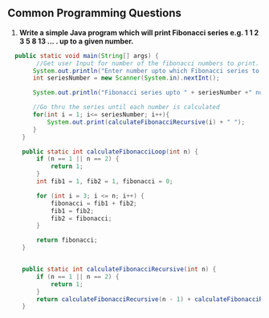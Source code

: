  Common Programming Questions
--------------------------------------------------------------------------------------------------------
1) **Write a simple Java program which will print Fibonacci series e.g. 1 1 2 3 5 8 13 ... . up to a given number.**

````java
  public static void main(String[] args) {
        //Get user Input for number of the fibonacci numbers to print.
       System.out.println("Enter number upto which Fibonacci series to print: ");
       int seriesNumber = new Scanner(System.in).nextInt();

       System.out.println("Fibonacci series upto " + seriesNumber +" numbers : ");

       //Go thru the series until each number is calculated
       for(int i = 1; i<= seriesNumber; i++){
           System.out.print(calculateFibonacciRecursive(i) + " ");
       }
    }

    public static int calculateFibonacciLoop(int n) {
        if (n == 1 || n == 2) {
            return 1;
        }
        int fib1 = 1, fib2 = 1, fibonacci = 0;

        for (int i = 3; i <= n; i++) {
            fibonacci = fib1 + fib2;
            fib1 = fib2;
            fib2 = fibonacci;
        }

        return fibonacci;
    }


    public static int calculateFibonacciRecursive(int n) {
        if (n == 1 || n == 2) {
            return 1;
        }
        return calculateFibonacciRecursive(n - 1) + calculateFibonacciRecursive(n - 2);
    }
````